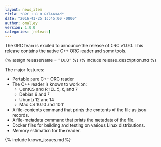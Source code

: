```yaml
---
layout: news_item
title: "ORC 1.0.0 Released"
date: "2016-01-25 16:45:00 -0800"
author: omalley
version: 1.0.0
categories: [release]
---
```


The ORC team is excited to announce the release of ORC v1.0.0. This release
contains the native C++ ORC reader and some tools.

{% assign releaseName = "1.0.0" %}
{% include release_description.md %}

The major features:

- Portable pure C++ ORC reader
- The C++ reader is known to work on:
    * CentOS and RHEL 5, 6, and 7
    * Debian 6 and 7
    * Ubuntu 12 and 14
    * Mac OS 10.10 and 10.11
- A file-contents command that prints the contents of the file as json records.
- A file-metadata command that prints the metadata of the file.
- Docker files for building and testing on various Linux distributions.
- Memory estimation for the reader.

{% include known_issues.md %}

